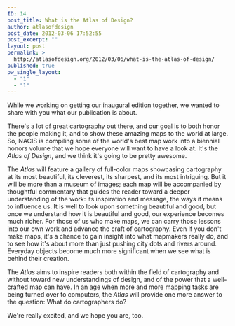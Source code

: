 ```yaml
---
ID: 14
post_title: What is the Atlas of Design?
author: atlasofdesign
post_date: 2012-03-06 17:52:55
post_excerpt: ""
layout: post
permalink: >
  http://atlasofdesign.org/2012/03/06/what-is-the-atlas-of-design/
published: true
pw_single_layout:
  - "1"
  - "1"
---
```

While we working on getting our inaugural edition together, we wanted to share with you what our publication is about.

<!--more-->

There's a lot of great cartography out there, and our goal is to both honor the people making it, and to show these amazing maps to the world at large. So, NACIS is compiling some of the world's best map work into a biennial honors volume that we hope everyone will want to have a look at. It's the <em>Atlas of Design</em>, and we think it's going to be pretty awesome.

The <em>Atlas</em> will feature a gallery of full-color maps showcasing cartography at its most beautiful, its cleverest, its sharpest, and its most intriguing. But it will be more than a museum of images; each map will be accompanied by thoughtful commentary that guides the reader toward a deeper understanding of the work: its inspiration and message, the ways it means to influence us. It is well to look upon something beautiful and good, but once we understand how it is beautiful and good, our experience becomes much richer. For those of us who make maps, we can carry those lessons into our own work and advance the craft of cartography. Even if you don't make maps, it's a chance to gain insight into what mapmakers really do, and to see how it's about more than just pushing city dots and rivers around. Everyday objects become much more significant when we see what is behind their creation.

The <em>Atlas</em> aims to inspire readers both within the field of cartography and without toward new understandings of design, and of the power that a well-crafted map can have. In an age when more and more mapping tasks are being turned over to computers, the <em>Atlas</em> will provide one more answer to the question: What do cartographers do?

We're really excited, and we hope you are, too.